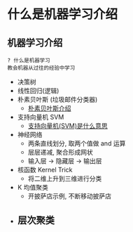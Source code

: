 # 什么是机器学习介绍

## 机器学习介绍
```
? 什么是机器学习
教会机器从过往的经验中学习

```

* 决策树
* 线性回归(逻辑)
* 朴素贝叶斯 (垃圾邮件分类器)
  - [朴素贝叶斯介绍](http://www.cnblogs.com/leoo2sk/archive/2010/09/17/naive-bayesian-classifier.html)
* 支持向量机 SVM
  - [支持向量机(SVM)是什么意思](https://www.zhihu.com/question/21094489)
* 神经网络
  - 两条直线划分, 取两个值做 and 运算
  - 层层递减, 聚合形成网状
  - 输入层 -> 隐藏层 -> 输出层
* 核函数 Kernel Trick
  - 将二维上升到三维进行分类
* K 均值聚类
  - 开披萨店示例, 不断移动披萨店
* 层次聚类
  - 
